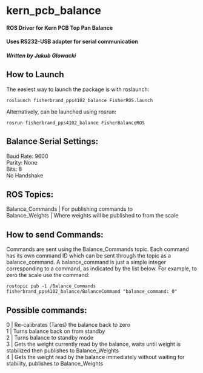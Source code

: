 # kern_pcb_balance
#### ROS Driver for Kern PCB Top Pan Balance
#### Uses RS232-USB adapter for serial communication
##### Written by Jakub Glowacki

## How to Launch
The easiest way to launch the package is with roslaunch:
```
roslaunch fisherbrand_pps4102_balance FisherROS.launch
```
Alternatively, can be launched using rosrun:
```
rosrun fisherbrand_pps4102_balance FisherBalanceROS
```

## Balance Serial Settings:
Baud Rate: 9600\
Parity: None\
Bits: 8\
No Handshake

## ROS Topics:
Balance_Commands | For publishing commands to\
Balance_Weights | Where weights will be published to from the scale

## How to send Commands:
Commands are sent using the Balance_Commands topic. Each command has its own command ID which can be sent through the topic as a balance_command. A balance_command is just a simple integer corresponding to a command, as indicated by the list below. For example, to zero the scale use the command:
```
rostopic pub -1 /Balance_Commands fisherbrand_pps4102_balance/BalanceCommand "balance_command: 0" 

```

## Possible commands:
0 | Re-calibrates (Tares) the balance back to zero\
1 | Turns balance back on from standby\
2 | Turns balance to standby mode\
3 | Gets the weight currently read by the balance, waits until weight is stabilized then publishes to Balance_Weights\
4 | Gets the weight read by the balance immediately without waiting for stability, publishes to Balance_Weights

